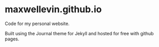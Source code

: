 # maxwellevin.github.io
Code for my personal website. 

Built using the Journal theme for Jekyll and hosted for free with github pages.
